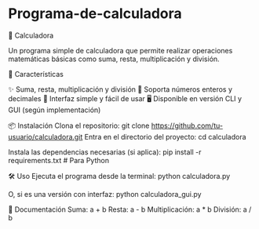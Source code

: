# Programa-de-calculadora

🧮 Calculadora

Un programa simple de calculadora que permite realizar operaciones matemáticas básicas como suma, resta, multiplicación y división.

🚀 Características

✨ Suma, resta, multiplicación y división
🔢 Soporta números enteros y decimales
🎨 Interfaz simple y fácil de usar
🖥️ Disponible en versión CLI y GUI (según implementación)

📦 Instalación
Clona el repositorio:
git clone https://github.com/tu-usuario/calculadora.git
Entra en el directorio del proyecto:
cd calculadora

Instala las dependencias necesarias (si aplica):
pip install -r requirements.txt  # Para Python

🛠 Uso
Ejecuta el programa desde la terminal:
python calculadora.py

O, si es una versión con interfaz:
python calculadora_gui.py

📄 Documentación
Suma: a + b
Resta: a - b
Multiplicación: a * b
División: a / b
